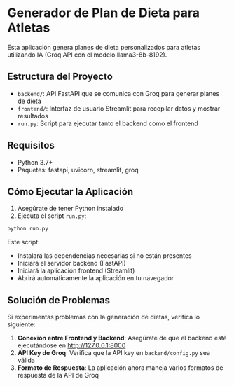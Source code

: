 # Generador de Plan de Dieta para Atletas

Esta aplicación genera planes de dieta personalizados para atletas utilizando IA (Groq API con el modelo llama3-8b-8192).

## Estructura del Proyecto

- `backend/`: API FastAPI que se comunica con Groq para generar planes de dieta
- `frontend/`: Interfaz de usuario Streamlit para recopilar datos y mostrar resultados
- `run.py`: Script para ejecutar tanto el backend como el frontend

## Requisitos

- Python 3.7+
- Paquetes: fastapi, uvicorn, streamlit, groq

## Cómo Ejecutar la Aplicación

1. Asegúrate de tener Python instalado
2. Ejecuta el script `run.py`:

```bash
python run.py
```

Este script:
- Instalará las dependencias necesarias si no están presentes
- Iniciará el servidor backend (FastAPI)
- Iniciará la aplicación frontend (Streamlit)
- Abrirá automáticamente la aplicación en tu navegador

## Solución de Problemas

Si experimentas problemas con la generación de dietas, verifica lo siguiente:

1. **Conexión entre Frontend y Backend**: Asegúrate de que el backend esté ejecutándose en http://127.0.0.1:8000
2. **API Key de Groq**: Verifica que la API key en `backend/config.py` sea válida
3. **Formato de Respuesta**: La aplicación ahora maneja varios formatos de respuesta de la API de Groq


